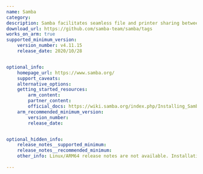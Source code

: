 ```yaml
---
name: Samba
category: 
description: Samba facilitates seamless file and printer sharing between Windows and Linux devices, streamlining collaboration and connectivity across diverse network systems.
download_url: https://github.com/samba-team/samba/tags
works_on_arm: true
supported_minimum_version:
    version_number: v4.11.15
    release_date: 2020/10/28


optional_info:
    homepage_url: https://www.samba.org/
    support_caveats:
    alternative_options:
    getting_started_resources:
        arm_content: 
        partner_content: 
        official_docs: https://wiki.samba.org/index.php/Installing_Samba
    arm_recommended_minimum_version:
        version_number: 
        release_date:


optional_hidden_info:
    release_notes__supported_minimum: 
    release_notes__recommended_minimum:
    other_info: Linux/ARM64 release notes are not available. Installation and testing were done using released tar files.
    
---
```


